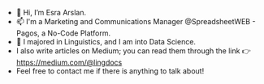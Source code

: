 - 👋 Hi, I’m Esra Arslan.
- 📫 I'm a Marketing and Communications Manager @SpreadsheetWEB - Pagos, a No-Code Platform. 
- 👀 I majored in Linguistics, and I am into Data Science.
- I also write articles on Medium; you can read them through the link 👉 https://medium.com/@lingdocs
- Feel free to contact me if there is anything to talk about! 


<!---
esrasayre/esrasayre is a ✨ special ✨ repository because its `README.md` (this file) appears on your GitHub profile.
You can click the Preview link to take a look at your changes.
--->
